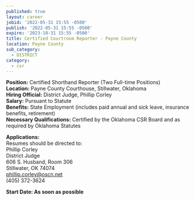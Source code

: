 ```yaml
---
published: true
layout: career
jobid: '2022-05-31 15:55 -0500'
publish: '2022-05-31 15:55 -0500'
expire: '2023-10-31 15:55 -0500'
title: Certified Courtroom Reporter - Payne County
location: Payne County
sub_category:
  - DISTRICT
category:
  - csr
---
```

**Position:** Certified Shorthand Reporter (Two Full-time Positions)  
**Location:** Payne County Courthouse, Stillwater, Oklahoma  
**Hiring Official:** District Judge, Phillip Corley  
**Salary:** Pursuant to Statute  
**Benefits:** State Employment (includes paid annual and sick leave, insurance benefits, retirement)  
**Necessary Qualifications:** Certified by the Oklahoma CSR Board and as required by Oklahoma Statutes 

**Applications:**  
Resumes should be directed to:  
Phillip Corley  
District Judge  
606 S. Husband, Room 306  
Stillwater, OK 74074  
[phillip.corley@oscn.net](mailto:phillip.corley@oscn.net)  
(405) 372-3624  

**Start Date: As soon as possible**

